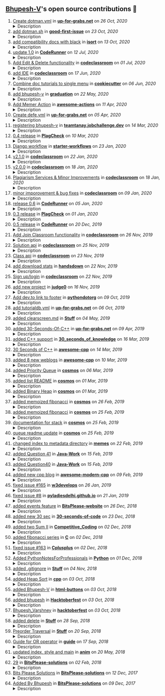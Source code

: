 ## [Bhupesh-V](https://github.com/Bhupesh-V)'s open source contributions 🌟

<ol>
<li><a target="_blank" href="https://github.com/up-for-grabs/up-for-grabs.net/pull/2434">Create dotman.yml</a> in <b><a href="https://github.com/up-for-grabs/up-for-grabs.net">up-for-grabs.net</a></b> on <i>26 Oct, 2020</i> 

<details><summary>Description</summary>

> ### [dotman](https://github.com/Bhupesh-V/dotman) is a simple, elegant & easy to use dotfiles manager
</details>

</li>
<li><a target="_blank" href="https://github.com/deepsourcelabs/good-first-issue/pull/169">add dotman.sh</a> in <b><a href="https://github.com/deepsourcelabs/good-first-issue">good-first-issue</a></b> on <i>23 Oct, 2020</i> 

<details><summary>Description</summary>

> dotman is a simple, elegant & easy to use dotfiles manager 🖖🏽

👉🏽 [Issues](https://github.com/Bhupesh-V/dotman/issues)
</details>

</li>
<li><a target="_blank" href="https://github.com/PyCQA/isort/pull/1558">add compatibility docs with black</a> in <b><a href="https://github.com/PyCQA/isort">isort</a></b> on <i>13 Oct, 2020</i> 

<details><summary>Description</summary>

- [x] Basic compatibility (black v/s isort)
- [x] Integration with _pre-commit_
- [x] Using a config file (.isort.cfg)
</details>

</li>
<li><a target="_blank" href="https://github.com/codeclassroom/CodeRunner/pull/6">update 1.0</a> in <b><a href="https://github.com/codeclassroom/CodeRunner">CodeRunner</a></b> on <i>12 Jul, 2020</i> 

<details><summary>Description</summary>


</details>

</li>
<li><a target="_blank" href="https://github.com/codeclassroom/codeclassroom/pull/39">Add Edit & Delete functionality</a> in <b><a href="https://github.com/codeclassroom/codeclassroom">codeclassroom</a></b> on <i>01 Jul, 2020</i> 

<details><summary>Description</summary>

Added Edit and Delete functionality for the following entities:
- Classrooms
- Assignments
- Questions
Added some helpful boolean context variables to render forms and links in templates conditionally.
</details>

</li>
<li><a target="_blank" href="https://github.com/codeclassroom/codeclassroom/pull/38">add IDE</a> in <b><a href="https://github.com/codeclassroom/codeclassroom">codeclassroom</a></b> on <i>17 Jun, 2020</i> 

<details><summary>Description</summary>

- redirect student to app:classrooms after joining the class
- Include Editor and themes
- Indicate Assignment language on quesions page
</details>

</li>
<li><a target="_blank" href="https://github.com/cookiecutter/cookiecutter/pull/1423">Combine doc tutorials to single menu</a> in <b><a href="https://github.com/cookiecutter/cookiecutter">cookiecutter</a></b> on <i>06 Jun, 2020</i> 

<details><summary>Description</summary>

- Possible fix #1411
- moved local tutorials, inside one folder
- specify external tutorial links
</details>

</li>
<li><a target="_blank" href="https://github.com/education/graduation/pull/2123">add bhupesh-v</a> in <b><a href="https://github.com/education/graduation">graduation</a></b> on <i>22 May, 2020</i> 

<details><summary>Description</summary>

# Application to the Class of 2020🎓

This pull request template helps you complete an application to the **Class of 2020**. Use the checklist below to verify you have followed the instructions correctly. 

## Checklist ✅

- [x] I have read the instructions on the README file before submitting my application. 
- [x] I made my submission by creating a folder on the `_data` folder and followed the naming convention mentioned in the instructions (`<username>`), added my profile picture and markdown file.
- [x] I have used the Markdown file template to add my information to the Year Book.
- [x] I have completed the form: `https://airtable.com/shrmuHxu38ZariKJi`
- [x] My application belongs to:
  - [x] **Tier 1** 📖: I added myself to the Year Book.
  - [x] **Tier 2** ✏️: I wrote a post on DEV about a project I built.
  - [x] **Tier 3** ✨: I want my project to be highlighted on stream.
- [x] I understand that a reviewer will merge my pull request after examining it or ask for changes in case needed.
- [x] I understand I should not tag or add a reviewer to this Pull Request.
- [x] I understand the photo added to the template will be used in the ceremony "Graduate Walk". 
- [x] I have [added the event](http://www.google.com/calendar/event?action=TEMPLATE&dates=20200615T160000Z%2F20200615T183000Z&text=%24%20git%20remote%20%3Cgraduation%3E%20%F0%9F%8E%93&location=https%3A%2F%2Fwww.twitch.tv%2Fgithubeducation&details=) to my Calendar.


</details>

</li>
<li><a target="_blank" href="https://github.com/sdras/awesome-actions/pull/389">Add Memer Action</a> in <b><a href="https://github.com/sdras/awesome-actions">awesome-actions</a></b> on <i>11 Apr, 2020</i> 

<details><summary>Description</summary>

Github: [Memer Action](https://github.com/Bhupesh-V/memer-action)
[On Marketplace](https://github.com/marketplace/actions/memer-action)
</details>

</li>
<li><a target="_blank" href="https://github.com/up-for-grabs/up-for-grabs.net/pull/1963">Create defe.yml</a> in <b><a href="https://github.com/up-for-grabs/up-for-grabs.net">up-for-grabs.net</a></b> on <i>05 Apr, 2020</i> 

<details><summary>Description</summary>


</details>

</li>
<li><a target="_blank" href="https://github.com/tanaypratap/teamtanay.jobchallenge.dev/pull/78">registering bhupesh-v</a> in <b><a href="https://github.com/tanaypratap/teamtanay.jobchallenge.dev">teamtanay.jobchallenge.dev</a></b> on <i>14 Mar, 2020</i> 

<details><summary>Description</summary>

Hello maintainer(s) :hugs: ,

You people are doing a great job :clap: 


</details>

</li>
<li><a target="_blank" href="https://github.com/codeclassroom/PlagCheck/pull/7">0.4 release</a> in <b><a href="https://github.com/codeclassroom/PlagCheck">PlagCheck</a></b> on <i>10 Mar, 2020</i> 

<details><summary>Description</summary>

## [0.4] - March 10, 2020

### Changed [⚠️ Breaking Changes]
- `getShareScores` & `getInsights` have been decoupled from the check class, they now have to be imported separately.
- Minor changes in the `analyze.py` module.
</details>

</li>
<li><a target="_blank" href="https://github.com/actions/starter-workflows/pull/317">Django workflow</a> in <b><a href="https://github.com/actions/starter-workflows">starter-workflows</a></b> on <i>23 Jan, 2020</i> 

<details><summary>Description</summary>

Possible FIx #212 
Thank you for sending in this pull request. Please make sure you take a look at the [contributing file](https://github.com/actions/starter-workflows/blob/master/CONTRIBUTING.md). Here's a few things for you to consider in this pull request:

- [ ] Include a good description of the workflow.
- [ ] Links to the language or tool will be nice (unless its really obvious)

In the workflow and properties files:

- [x] Includes a matching `ci/properties/*.properties.json` file.
- [x] Use title case for the names of workflows and steps, for example "Run tests".
- [x] The name of CI workflows should only be the name of the language or platform: for example "Go" (not "Go CI" or "Go Build")
- [x] Include comments in the workflow for any parts that are not obvious or could use clarification.
- [x] CI workflows should run `push`.

Some general notes:

- [x] Does not use an Action that isn't in the `actions` organization.
- [x] Does not send data to any 3rd party service except for the purposes of installing dependencies.
- [x] Does not use a paid service or product.

</details>

</li>
<li><a target="_blank" href="https://github.com/codeclassroom/codeclassroom/pull/34">v2.1.0</a> in <b><a href="https://github.com/codeclassroom/codeclassroom">codeclassroom</a></b> on <i>22 Jan, 2020</i> 

<details><summary>Description</summary>

# v2.1.0

## Added
- Custom Input can now be provided for judging programs.
- E-mail API.
- Swagger Docs at `/api`.
- Token Authentication.
## Removed
- Old documentation end-point `/api-docs`.
</details>

</li>
<li><a target="_blank" href="https://github.com/codeclassroom/codeclassroom/pull/32">v2.0.0</a> in <b><a href="https://github.com/codeclassroom/codeclassroom">codeclassroom</a></b> on <i>18 Jan, 2020</i> 

<details><summary>Description</summary>

The 2nd Release of the CodeClassroom API

## [2.0.0] - Jan 18, 2020

### Added

- New `utilities` app for housing different services like code evaluation, plagiarism, e-mail etc.
- Support for new languages `PHP` & `Bash`.
- New model for holding Moss Plagiarism results (For Future Use).
- Add `created_date` in **Assignment**, **Question** & **Classroom** model.
- Fixed a bug where a new file was saved every time a solution was submitted, (`OverwriteStorage()` in **Solution** Model).
- New `moss_id` field in **Professor** model.
- Support for Plagiarism Services (powered by Moss).

### Changed
- Submission path, the solutions are now saved inside `/media/submissions/assignments/<assg_id>/` with name like `<question-id>_<student_id>`.
- `profile_pic` and `instistution` fields now accept `null` while signing up for a new user.
- Default submission status is now set to _Not Attempted_.
- Renamed `Python` to `Python3`.
- `marks` field in **Question** model is now `null` acceptable.
- Only 1 Submission per student, **Solution** now relates to Student by `OneToOne` relation.
- `PATCH`/`DELETE` options for Classroom, Assignment, Questions & Submissions.

</details>

</li>
<li><a target="_blank" href="https://github.com/codeclassroom/codeclassroom/pull/31">Plagiarism Services & Minor Improvements</a> in <b><a href="https://github.com/codeclassroom/codeclassroom">codeclassroom</a></b> on <i>18 Jan, 2020</i> 

<details><summary>Description</summary>


</details>

</li>
<li><a target="_blank" href="https://github.com/codeclassroom/codeclassroom/pull/28">minor imporovement & bug fixes</a> in <b><a href="https://github.com/codeclassroom/codeclassroom">codeclassroom</a></b> on <i>09 Jan, 2020</i> 

<details><summary>Description</summary>

Issues resolved #17 #11 #12 
</details>

</li>
<li><a target="_blank" href="https://github.com/codeclassroom/CodeRunner/pull/4">release 0.6</a> in <b><a href="https://github.com/codeclassroom/CodeRunner">CodeRunner</a></b> on <i>05 Jan, 2020</i> 

<details><summary>Description</summary>


## [0.6] - Jan 5, 2020

### Added

- New optional argument, `number_of_runs`  in `run()` method, use this to specify no.of times you want to run the code. Default is set to 1.
- Ported NEW Languages. CodeRunner now supports all languages provided by Judge0.
- `setFlags(options)` for setting options for the compiler (i.e. compiler flags).
- `setArguments(arguments)` for setting Command line arguments for the program.

### Changed
- Minor internal improvemets.
</details>

</li>
<li><a target="_blank" href="https://github.com/codeclassroom/PlagCheck/pull/5">0.3 release</a> in <b><a href="https://github.com/codeclassroom/PlagCheck">PlagCheck</a></b> on <i>01 Jan, 2020</i> 

<details><summary>Description</summary>

## [0.3]

### Added

-  New module `analyze.py` for Moss Results analysis
- `getShareScores()` for returning frequency of shared files.
- `addFile()` for adding files.
- `addFilesByWildCard()` for submitting multiple files.

### Changed
- The plagcheck module is now more modularised. `check` is now a class.
- `__get_line_numbers()` now runs in a new thread.

### Removed
- `requests` as a dependency, network requests are now 50% faster.
</details>

</li>
<li><a target="_blank" href="https://github.com/codeclassroom/CodeRunner/pull/3">0.5 release</a> in <b><a href="https://github.com/codeclassroom/CodeRunner">CodeRunner</a></b> on <i>20 Dec, 2019</i> 

<details><summary>Description</summary>

## [0.5] - Dec 20, 2019

### Added

- New instance method - `run()`.
- `run()` is now used to run the code i.e the code is submitted to Judge0 api using this method.
- Support for *Bash 4.4*.

### Changed
- Renamed Class `Run` to `code` for easier usage.
- `getStatus()`, now only returns the status in comparison to earlier versions where it performed multiple tasks.
This is effect fixes [#2](https://github.com/codeclassroom/CodeRunner/issues/2).

### Removed
 - `requests` as a dependency, Network requests are now 50% faster.
</details>

</li>
<li><a target="_blank" href="https://github.com/codeclassroom/codeclassroom/pull/5">Add Join Classroom functionality</a> in <b><a href="https://github.com/codeclassroom/codeclassroom">codeclassroom</a></b> on <i>26 Nov, 2019</i> 

<details><summary>Description</summary>

Added join_code field to app's Classroom models.
Added ClassroomJoincodeSerializer to app's serializers.
Added ClassroomJoinView.
Registered 'classroom/join/' URL for ClassroomJoinView in api's URLconf.
</details>

</li>
<li><a target="_blank" href="https://github.com/codeclassroom/codeclassroom/pull/4">Solution api</a> in <b><a href="https://github.com/codeclassroom/codeclassroom">codeclassroom</a></b> on <i>25 Nov, 2019</i> 

<details><summary>Description</summary>


</details>

</li>
<li><a target="_blank" href="https://github.com/codeclassroom/codeclassroom/pull/3">Class api</a> in <b><a href="https://github.com/codeclassroom/codeclassroom">codeclassroom</a></b> on <i>23 Nov, 2019</i> 

<details><summary>Description</summary>

![meme](https://i.imgflip.com/3havhh.jpg)
</details>

</li>
<li><a target="_blank" href="https://github.com/vemel/handsdown/pull/5">add download stats</a> in <b><a href="https://github.com/vemel/handsdown">handsdown</a></b> on <i>22 Nov, 2019</i> 

<details><summary>Description</summary>


# Description

Added PyPI Download stats in README.md

Fixes #4 
</details>

</li>
<li><a target="_blank" href="https://github.com/codeclassroom/codeclassroom/pull/2">Sign up/login</a> in <b><a href="https://github.com/codeclassroom/codeclassroom">codeclassroom</a></b> on <i>22 Nov, 2019</i> 

<details><summary>Description</summary>

Good Work @Animesh-Ghosh 
</details>

</li>
<li><a target="_blank" href="https://github.com/judge0/judge0/pull/121">add new project</a> in <b><a href="https://github.com/judge0/judge0">judge0</a></b> on <i>16 Nov, 2019</i> 

<details><summary>Description</summary>

I have added a new project which uses juge0api
**CodeRunner**

[PyPi Page](https://pypi.org/project/coderunner/)
[Source Code](https://github.com/codeclassroom/CodeRunner)
[Documentation](https://coderunner.readthedocs.io/en/latest/)
Let me know for any changes or feedback
</details>

</li>
<li><a target="_blank" href="https://github.com/python/pythondotorg/pull/1514">Add dev.to link to footer</a> in <b><a href="https://github.com/python/pythondotorg">pythondotorg</a></b> on <i>09 Oct, 2019</i> 

<details><summary>Description</summary>

[DEV Community](https://dev.to/) is a burgeoning source of guidance and discussion on software topics, especially web dev. This will be a useful link to point to the official place to discuss Python related stuff on DEV.

A few additional links pertaining to dev.to

Traffic stats: https://www.similarweb.com/website/dev.to
Twitter: https://twitter.com/thepracticaldev
Python tag (as included in PR): https://dev.to/t/python
Websites Including DEV : [React](https://reactjs.org/), [React Native](https://facebook.github.io/react-native/)

Some example Python posts:
https://dev.to/seattledataguy/the-interview-study-guide-for-software-engineers-764
https://dev.to/codemouse92/introducing-dead-simple-python-563o
</details>

</li>
<li><a target="_blank" href="https://github.com/up-for-grabs/up-for-grabs.net/pull/1446">add tutorialdb.yml</a> in <b><a href="https://github.com/up-for-grabs/up-for-grabs.net">up-for-grabs.net</a></b> on <i>06 Oct, 2019</i> 

<details><summary>Description</summary>


</details>

</li>
<li><a target="_blank" href="https://github.com/Animesh-Ghosh/Stuff/pull/8">added clearscreen.md</a> in <b><a href="https://github.com/Animesh-Ghosh/Stuff">Stuff</a></b> on <i>04 May, 2019</i> 

<details><summary>Description</summary>

Coming from issue #7
The readme requires more amount of work to be done
</details>

</li>
<li><a target="_blank" href="https://github.com/up-for-grabs/up-for-grabs.net/pull/1206">added 30-Seconds-Of-C++</a> in <b><a href="https://github.com/up-for-grabs/up-for-grabs.net">up-for-grabs.net</a></b> on <i>09 Apr, 2019</i> 

<details><summary>Description</summary>


</details>

</li>
<li><a target="_blank" href="https://github.com/petrovicstefanrs/30_seconds_of_knowledge/pull/41">added C++ support</a> in <b><a href="https://github.com/petrovicstefanrs/30_seconds_of_knowledge">30_seconds_of_knowledge</a></b> on <i>16 Mar, 2019</i> 

<details><summary>Description</summary>

## Added C++ snippets from [30 Seconds of C++](https://github.com/Bhupesh-V/30-seconds-of-cpp)
</details>

</li>
<li><a target="_blank" href="https://github.com/fffaraz/awesome-cpp/pull/701">30 Seconds of C++</a> in <b><a href="https://github.com/fffaraz/awesome-cpp">awesome-cpp</a></b> on <i>14 Mar, 2019</i> 

<details><summary>Description</summary>

The 30 seconds version of C++
</details>

</li>
<li><a target="_blank" href="https://github.com/fffaraz/awesome-cpp/pull/696">added 8 new weblogs</a> in <b><a href="https://github.com/fffaraz/awesome-cpp">awesome-cpp</a></b> on <i>10 Mar, 2019</i> 

<details><summary>Description</summary>

Added some good new C++ weblogs
</details>

</li>
<li><a target="_blank" href="https://github.com/OpenGenus/cosmos/pull/3971">added Priority Queue</a> in <b><a href="https://github.com/OpenGenus/cosmos">cosmos</a></b> on <i>06 Mar, 2019</i> 

<details><summary>Description</summary>

**Fixes issue:**
<!-- [Mention the issue number it fixes or add the details of the changes if it doesn't has a specific issue. -->


**Changes:**

-  Added C++ implementation of *Priority Queues*.
- Added corresponding `README.md` file explaining  *Priority Queues*.

<!-- Add here what changes were made in this pull request. -->


<!-- Make sure to look at the Style Guide for your language in guides/coding_style/language_name:

     https://github.com/OpenGenus/cosmos/tree/master/guides/coding_style

     Note: A coding style guide may not exist for your language, since this is still in beta.
-->

<!-- Make sure to look at the Documentation Style Guide in guides/documentation.md:

     https://github.com/OpenGenus/cosmos/blob/master/guides/documentation_guide.md

     The document style guide may not apply for your algorithm category, you must also look at specified guide under all of the directory in the category, e.g., for project euler:

     https://github.com/OpenGenus/cosmos/blob/master/code/online_challenges/src/project_euler/documentation_guide.md
-->

</details>

</li>
<li><a target="_blank" href="https://github.com/OpenGenus/cosmos/pull/3960">added list README</a> in <b><a href="https://github.com/OpenGenus/cosmos">cosmos</a></b> on <i>01 Mar, 2019</i> 

<details><summary>Description</summary>

**Fixes issue:**

- Added README for Linked List Data Structure.

<!-- [Mention the issue number it fixes or add the details of the changes if it doesn't has a specific issue. -->


**Changes:**
<!-- Add here what changes were made in this pull request. -->


<!-- Make sure to look at the Style Guide for your language in guides/coding_style/language_name:

     https://github.com/OpenGenus/cosmos/tree/master/guides/coding_style

     Note: A coding style guide may not exist for your language, since this is still in beta.
-->

<!-- Make sure to look at the Documentation Style Guide in guides/documentation.md:

     https://github.com/OpenGenus/cosmos/blob/master/guides/documentation_guide.md

     The document style guide may not apply for your algorithm category, you must also look at specified guide under all of the directory in the category, e.g., for project euler:

     https://github.com/OpenGenus/cosmos/blob/master/code/online_challenges/src/project_euler/documentation_guide.md
-->

</details>

</li>
<li><a target="_blank" href="https://github.com/OpenGenus/cosmos/pull/3959">added Binary Heap</a> in <b><a href="https://github.com/OpenGenus/cosmos">cosmos</a></b> on <i>01 Mar, 2019</i> 

<details><summary>Description</summary>

**Fixes issue:**
<!-- [Mention the issue number it fixes or add the details of the changes if it doesn't has a specific issue. -->


**Changes:**

- Added an New Data Structure ```Binary Heap``` with its C++ implementation.

<!-- Add here what changes were made in this pull request. -->


<!-- Make sure to look at the Style Guide for your language in guides/coding_style/language_name:

     https://github.com/OpenGenus/cosmos/tree/master/guides/coding_style

     Note: A coding style guide may not exist for your language, since this is still in beta.
-->

<!-- Make sure to look at the Documentation Style Guide in guides/documentation.md:

     https://github.com/OpenGenus/cosmos/blob/master/guides/documentation_guide.md

     The document style guide may not apply for your algorithm category, you must also look at specified guide under all of the directory in the category, e.g., for project euler:

     https://github.com/OpenGenus/cosmos/blob/master/code/online_challenges/src/project_euler/documentation_guide.md
-->

</details>

</li>
<li><a target="_blank" href="https://github.com/OpenGenus/cosmos/pull/3956">added memoized fibonacci</a> in <b><a href="https://github.com/OpenGenus/cosmos">cosmos</a></b> on <i>26 Feb, 2019</i> 

<details><summary>Description</summary>

**Fixes issue:**
<!-- [Mention the issue number it fixes or add the details of the changes if it doesn't has a specific issue. -->


**Changes:**

- Fibonacci Series using Memoization

<!-- Add here what changes were made in this pull request. -->


<!-- Make sure to look at the Style Guide for your language in guides/coding_style/language_name:

     https://github.com/OpenGenus/cosmos/tree/master/guides/coding_style

     Note: A coding style guide may not exist for your language, since this is still in beta.
-->

<!-- Make sure to look at the Documentation Style Guide in guides/documentation.md:

     https://github.com/OpenGenus/cosmos/blob/master/guides/documentation_guide.md

     The document style guide may not apply for your algorithm category, you must also look at specified guide under all of the directory in the category, e.g., for project euler:

     https://github.com/OpenGenus/cosmos/blob/master/code/online_challenges/src/project_euler/documentation_guide.md
-->

</details>

</li>
<li><a target="_blank" href="https://github.com/OpenGenus/cosmos/pull/3954">added memoized fibonacci</a> in <b><a href="https://github.com/OpenGenus/cosmos">cosmos</a></b> on <i>25 Feb, 2019</i> 

<details><summary>Description</summary>

**Fixes issue:**
<!-- [Mention the issue number it fixes or add the details of the changes if it doesn't has a specific issue. -->


**Changes:**
<!-- Add here what changes were made in this pull request. -->

- Added _Memoized Implementation_ of Fibonacci Series in `unclassified`

<!-- Make sure to look at the Style Guide for your language in guides/coding_style/language_name:

     https://github.com/OpenGenus/cosmos/tree/master/guides/coding_style

     Note: A coding style guide may not exist for your language, since this is still in beta.
-->

<!-- Make sure to look at the Documentation Style Guide in guides/documentation.md:

     https://github.com/OpenGenus/cosmos/blob/master/guides/documentation_guide.md

     The document style guide may not apply for your algorithm category, you must also look at specified guide under all of the directory in the category, e.g., for project euler:

     https://github.com/OpenGenus/cosmos/blob/master/code/online_challenges/src/project_euler/documentation_guide.md
-->

</details>

</li>
<li><a target="_blank" href="https://github.com/OpenGenus/cosmos/pull/3953">documentation for stack</a> in <b><a href="https://github.com/OpenGenus/cosmos">cosmos</a></b> on <i>25 Feb, 2019</i> 

<details><summary>Description</summary>

**Fixes issue:**
<!-- [Mention the issue number it fixes or add the details of the changes if it doesn't has a specific issue. -->

- Indentation Fixed 

**Changes:**
<!-- Add here what changes were made in this pull request. -->

- Added comments explaining the stack code

<!-- Make sure to look at the Style Guide for your language in guides/coding_style/language_name:

     https://github.com/OpenGenus/cosmos/tree/master/guides/coding_style

     Note: A coding style guide may not exist for your language, since this is still in beta.
-->

<!-- Make sure to look at the Documentation Style Guide in guides/documentation.md:

     https://github.com/OpenGenus/cosmos/blob/master/guides/documentation_guide.md

     The document style guide may not apply for your algorithm category, you must also look at specified guide under all of the directory in the category, e.g., for project euler:

     https://github.com/OpenGenus/cosmos/blob/master/code/online_challenges/src/project_euler/documentation_guide.md
-->

</details>

</li>
<li><a target="_blank" href="https://github.com/OpenGenus/cosmos/pull/3952">queue readme update</a> in <b><a href="https://github.com/OpenGenus/cosmos">cosmos</a></b> on <i>25 Feb, 2019</i> 

<details><summary>Description</summary>

**Fixes issue:**
<!-- [Mention the issue number it fixes or add the details of the changes if it doesn't has a specific issue. -->


**Changes:**
<!-- Add here what changes were made in this pull request. -->

- Added Time Complexity in Queue Readme

<!-- Make sure to look at the Style Guide for your language in guides/coding_style/language_name:

     https://github.com/OpenGenus/cosmos/tree/master/guides/coding_style

     Note: A coding style guide may not exist for your language, since this is still in beta.
-->

<!-- Make sure to look at the Documentation Style Guide in guides/documentation.md:

     https://github.com/OpenGenus/cosmos/blob/master/guides/documentation_guide.md

     The document style guide may not apply for your algorithm category, you must also look at specified guide under all of the directory in the category, e.g., for project euler:

     https://github.com/OpenGenus/cosmos/blob/master/code/online_challenges/src/project_euler/documentation_guide.md
-->

</details>

</li>
<li><a target="_blank" href="https://github.com/OpenGenus/memes/pull/92">changed index to metadata directory</a> in <b><a href="https://github.com/OpenGenus/memes">memes</a></b> on <i>22 Feb, 2019</i> 

<details><summary>Description</summary>

PR fixes

- Changed `index` directory to `metadata` .
- Fixed all other files which uses `metadata` directory.
</details>

</li>
<li><a target="_blank" href="https://github.com/Animesh-Ghosh/Java-Work/pull/2">added Question 41</a> in <b><a href="https://github.com/Animesh-Ghosh/Java-Work">Java-Work</a></b> on <i>15 Feb, 2019</i> 

<details><summary>Description</summary>

Solution to Question 41
</details>

</li>
<li><a target="_blank" href="https://github.com/Animesh-Ghosh/Java-Work/pull/1">added Question40</a> in <b><a href="https://github.com/Animesh-Ghosh/Java-Work">Java-Work</a></b> on <i>15 Feb, 2019</i> 

<details><summary>Description</summary>

Solution of Question 40 
</details>

</li>
<li><a target="_blank" href="https://github.com/rigtorp/awesome-modern-cpp/pull/43">added new cpp blog</a> in <b><a href="https://github.com/rigtorp/awesome-modern-cpp">awesome-modern-cpp</a></b> on <i>09 Feb, 2019</i> 

<details><summary>Description</summary>

Added [Fluent C++](https://www.fluentcpp.com/) blog by [Jonathan Boccara](https://github.com/joboccara)
</details>

</li>
<li><a target="_blank" href="https://github.com/w3develops/w3develops/pull/179">fixed issue #165</a> in <b><a href="https://github.com/w3develops/w3develops">w3develops</a></b> on <i>26 Jan, 2019</i> 

<details><summary>Description</summary>

Changed the Email in About Section to a ```mailto``` as described in the following issue.

## make the "email:w3develops...." in the about section into a mailto #165
</details>

</li>
<li><a target="_blank" href="https://github.com/PyLadiesDelhi/pyladiesdelhi.github.io/pull/9">fixed issue #8</a> in <b><a href="https://github.com/PyLadiesDelhi/pyladiesdelhi.github.io">pyladiesdelhi.github.io</a></b> on <i>21 Jan, 2019</i> 

<details><summary>Description</summary>

Typo Error Resolved:
```"maonf"``` to ```"among"```
</details>

</li>
<li><a target="_blank" href="https://github.com/amitbansal7/BitsPlease-website/pull/3">added events feature</a> in <b><a href="https://github.com/amitbansal7/BitsPlease-website">BitsPlease-website</a></b> on <i>26 Dec, 2018</i> 

<details><summary>Description</summary>

Feature:

 Add/Remove Event
- [x] Date/Time
- [x] Description/Event Details
- [x] Speaker
- [x] Registration Link
</details>

</li>
<li><a target="_blank" href="https://github.com/30-seconds/30-seconds-of-code/pull/900">added new 30 sec</a> in <b><a href="https://github.com/30-seconds/30-seconds-of-code">30-seconds-of-code</a></b> on <i>23 Dec, 2018</i> 

<details><summary>Description</summary>

### Added 30 seconds of STL[Standard Template Library] - unofficial
</details>

</li>
<li><a target="_blank" href="https://github.com/sahilbansal17/Competitive_Coding/pull/380">added two Sum II</a> in <b><a href="https://github.com/sahilbansal17/Competitive_Coding">Competitive_Coding</a></b> on <i>02 Dec, 2018</i> 

<details><summary>Description</summary>


</details>

</li>
<li><a target="_blank" href="https://github.com/Novice-Paradigm/C/pull/43">added fibonacci series</a> in <b><a href="https://github.com/Novice-Paradigm/C">C</a></b> on <i>02 Dec, 2018</i> 

<details><summary>Description</summary>


</details>

</li>
<li><a target="_blank" href="https://github.com/Novice-Paradigm/Cplusplus/pull/164">fixed issue #163</a> in <b><a href="https://github.com/Novice-Paradigm/Cplusplus">Cplusplus</a></b> on <i>02 Dec, 2018</i> 

<details><summary>Description</summary>

## Checklist
- [X] Make sure you check existing PR's to avoid conflicts
- [X] Check if the issue is present if not open it
- [X] Maintain standard code style
- [] We love your help but please don't simply copy from existing code platforms

</details>

</li>
<li><a target="_blank" href="https://github.com/Novice-Paradigm/Python/pull/161">Added PythonNotesForProfessionals</a> in <b><a href="https://github.com/Novice-Paradigm/Python">Python</a></b> on <i>01 Dec, 2018</i> 

<details><summary>Description</summary>


</details>

</li>
<li><a target="_blank" href="https://github.com/Animesh-Ghosh/Stuff/pull/5">added .gitignore</a> in <b><a href="https://github.com/Animesh-Ghosh/Stuff">Stuff</a></b> on <i>04 Nov, 2018</i> 

<details><summary>Description</summary>

Now you will be able to compile your programs in 'Stuff' folder.
No need to delete (.exe) file 
All the exe files will be automatically ignored and won't show in your repo.
</details>

</li>
<li><a target="_blank" href="https://github.com/AllAlgorithms/cpp/pull/72">added Heap Sort</a> in <b><a href="https://github.com/AllAlgorithms/cpp">cpp</a></b> on <i>03 Oct, 2018</i> 

<details><summary>Description</summary>

added documented Heap Sort
In the sorting directory
</details>

</li>
<li><a target="_blank" href="https://github.com/lazycipher/html-buttons/pull/19">added Bhupesh-V</a> in <b><a href="https://github.com/lazycipher/html-buttons">html-buttons</a></b> on <i>03 Oct, 2018</i> 

<details><summary>Description</summary>

added different 4 styles
</details>

</li>
<li><a target="_blank" href="https://github.com/Joonsang1994/Hacktoberfest/pull/55">added bhupesh</a> in <b><a href="https://github.com/Joonsang1994/Hacktoberfest">Hacktoberfest</a></b> on <i>03 Oct, 2018</i> 

<details><summary>Description</summary>


</details>

</li>
<li><a target="_blank" href="https://github.com/AliceWonderland/hacktoberfest/pull/3276">Bhupesh_Varshney</a> in <b><a href="https://github.com/AliceWonderland/hacktoberfest">hacktoberfest</a></b> on <i>03 Oct, 2018</i> 

<details><summary>Description</summary>

Added files
</details>

</li>
<li><a target="_blank" href="https://github.com/Animesh-Ghosh/Stuff/pull/3">added delete</a> in <b><a href="https://github.com/Animesh-Ghosh/Stuff">Stuff</a></b> on <i>28 Sep, 2018</i> 

<details><summary>Description</summary>

and please shift the code to pure CPP
(avoid free) and printf functions
</details>

</li>
<li><a target="_blank" href="https://github.com/Animesh-Ghosh/Stuff/pull/1">Preorder Traversal</a> in <b><a href="https://github.com/Animesh-Ghosh/Stuff">Stuff</a></b> on <i>20 Sep, 2018</i> 

<details><summary>Description</summary>

Added method for preorder traversal
</details>

</li>
<li><a target="_blank" href="https://github.com/freeCodeCamp/guide/pull/8585">Guide for OR operator</a> in <b><a href="https://github.com/freeCodeCamp/guide">guide</a></b> on <i>17 Sep, 2018</i> 

<details><summary>Description</summary>

Added guide for Comparison with Logical OR operator.

<!-- Thank you for contributing to the `guides` repo, it is much appreciated! 😊 -->

<!--

Before creating a PR, please make sure to verify the following by marking the checkboxes below as complete

- [x] Like this!

-->

## ✅️ By submitting this PR, I have verified the following

- [x] Added descriptive name to PR
  - Your PR should NOT be called `Update index.md` since it does not help the maintainer understand what has been changed.
  - For example, if you create a **Variables** article inside the **Python** directory, the pull request title should be **Python: add Variables article**.
  - Other examples are **Git: edit Git Commit article** or **PHP: create PHP section and add Data Structures article**
- [x] Reviewed necessary formatting guidelines in [`CONTRIBUTING.md`](https://github.com/freeCodeCamp/guides/blob/master/CONTRIBUTING.md).
- [x] No plagiarized, duplicate or repetitive  content that has been directly copied from another source.

<!-- TO NOTE

1. Avoid a duplicate PR by searching through the open pull requests to check that there is not a PR already open that writes the same article or makes similar changes.

2. If you edit a stub article, your changes are substantial enough to justify removing the stub text ("This article is a stub..." part).

We can't accept PRs that only add links to the "More Information" section - a repository script will automatically delete any changes (and revert it to the stub template) if the stub language is still in that file.

3. Your changes must pass the Travis CI build.

Any new folder you create in "src/pages" must have an index.md.

All articles must have the following as the first three lines in the file:

---
title: Article title goes here
---

-->

</details>

</li>
<li><a target="_blank" href="https://github.com/JonComo/anim/pull/7">updated index, style and main</a> in <b><a href="https://github.com/JonComo/anim">anim</a></b> on <i>20 May, 2018</i> 

<details><summary>Description</summary>


</details>

</li>
<li><a target="_blank" href="https://github.com/BitsPleaseMSI/BitsPlease-solutions/pull/17">29</a> in <b><a href="https://github.com/BitsPleaseMSI/BitsPlease-solutions">BitsPlease-solutions</a></b> on <i>02 Feb, 2018</i> 

<details><summary>Description</summary>

Solution to Problem 29 (in Python)
</details>

</li>
<li><a target="_blank" href="https://github.com/BitsPleaseMSI/BitsPlease-solutions/pull/7">Bits Please Solutions</a> in <b><a href="https://github.com/BitsPleaseMSI/BitsPlease-solutions">BitsPlease-solutions</a></b> on <i>12 Dec, 2017</i> 

<details><summary>Description</summary>

Solutions to Problems 7 an d29
</details>

</li>
<li><a target="_blank" href="https://github.com/BitsPleaseMSI/BitsPlease-solutions/pull/6">Added By Bhupesh</a> in <b><a href="https://github.com/BitsPleaseMSI/BitsPlease-solutions">BitsPlease-solutions</a></b> on <i>09 Dec, 2017</i> 

<details><summary>Description</summary>

Solution to Problem 18 
</details>

</li></ol>

